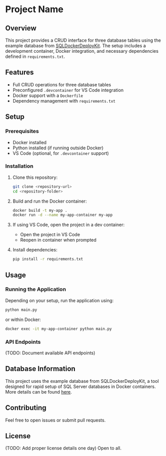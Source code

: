 # Project Name

## Overview
This project provides a CRUD interface for three database tables using the example database from [SQLDockerDeployKit](https://github.com/AnthonyPWatts/SQLDockerDeployKit). The setup includes a development container, Docker integration, and necessary dependencies defined in `requirements.txt`.

## Features
- Full CRUD operations for three database tables
- Preconfigured `.devcontainer` for VS Code integration
- Docker support with a `Dockerfile`
- Dependency management with `requirements.txt`

## Setup

### Prerequisites
- Docker installed
- Python installed (if running outside Docker)
- VS Code (optional, for `.devcontainer` support)

### Installation
1. Clone this repository:
   ```sh
   git clone <repository-url>
   cd <repository-folder>
   ```

2. Build and run the Docker container:
   ```sh
   docker build -t my-app .
   docker run -d --name my-app-container my-app
   ```

3. If using VS Code, open the project in a dev container:
   - Open the project in VS Code
   - Reopen in container when prompted

4. Install dependencies:
   ```sh
   pip install -r requirements.txt
   ```

## Usage

### Running the Application
Depending on your setup, run the application using:
```sh
python main.py
```
or within Docker:
```sh
docker exec -it my-app-container python main.py
```

### API Endpoints
(TODO: Document available API endpoints)

## Database Information
This project uses the example database from SQLDockerDeployKit, a tool designed for rapid setup of SQL Server databases in Docker containers. More details can be found [here](https://github.com/AnthonyPWatts/SQLDockerDeployKit).

## Contributing
Feel free to open issues or submit pull requests.

## License
(TODO: Add proper license details one day)
Open to all.

